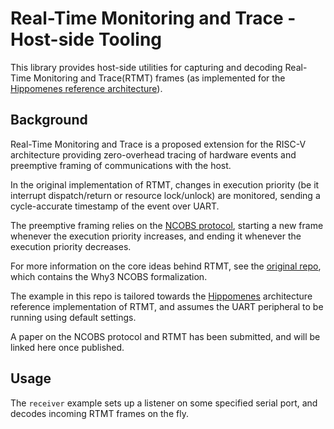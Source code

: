 # Real-Time Monitoring and Trace - Host-side Tooling

This library provides host-side utilities for capturing and decoding Real-Time Monitoring and Trace(RTMT) frames (as implemented for the [Hippomenes reference architecture](https://github.com/perlindgren/hippomenes)).

## Background

Real-Time Monitoring and Trace is a proposed extension for the RISC-V architecture providing zero-overhead tracing of hardware events and preemptive framing of communications with the host.

In the original implementation of RTMT, changes in execution priority (be it interrupt dispatch/return or resource lock/unlock) are monitored, sending a cycle-accurate timestamp of the event over UART.

The preemptive framing relies on the [NCOBS protocol](https://github.com/perlindgren/rtmt), starting a new frame whenever the execution priority increases, and ending it whenever the execution priority decreases.

For more information on the core ideas behind RTMT, see the [original repo](https://github.com/perlindgren/rtmt), which contains the Why3 NCOBS formalization.

The example in this repo is tailored towards the [Hippomenes](https://github.com/perlindgren/hippomenes) architecture reference implementation of RTMT, and assumes the UART peripheral to be running using default settings.

A paper on the NCOBS protocol and RTMT has been submitted, and will be linked here once published.

## Usage

The `receiver` example sets up a listener on some specified serial port, and decodes incoming RTMT frames on the fly.
